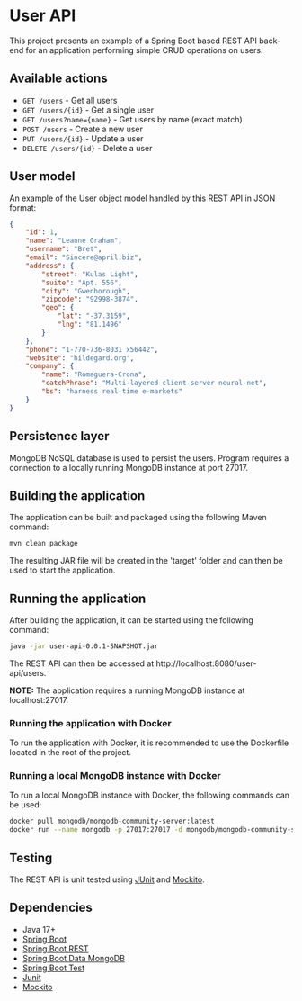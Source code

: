 # User API
This project presents an example of a Spring Boot based REST API back-end for an application performing simple CRUD operations on users.

## Available actions
- `GET /users` - Get all users
- `GET /users/{id}` - Get a single user
- `GET /users?name={name}` - Get users by name (exact match)
- `POST /users` - Create a new user
- `PUT /users/{id}` - Update a user
- `DELETE /users/{id}` - Delete a user

## User model
An example of the User object model handled by this REST API in JSON format:
```json
{
    "id": 1,
    "name": "Leanne Graham",
    "username": "Bret",
    "email": "Sincere@april.biz",
    "address": {
        "street": "Kulas Light",
        "suite": "Apt. 556",
        "city": "Gwenborough",
        "zipcode": "92998-3874",
        "geo": {
            "lat": "-37.3159",
            "lng": "81.1496"
        }
    },
    "phone": "1-770-736-8031 x56442",
    "website": "hildegard.org",
    "company": {
        "name": "Romaguera-Crona",
        "catchPhrase": "Multi-layered client-server neural-net",
        "bs": "harness real-time e-markets"
    }
}
```

## Persistence layer
MongoDB NoSQL database is used to persist the users. Program requires a connection to a locally running MongoDB instance at port 27017.

## Building the application
The application can be built and packaged using the following Maven command:
```bash
mvn clean package
```
The resulting JAR file will be created in the 'target' folder and can then be used to start the application.

## Running the application
After building the application, it can be started using the following command:
```bash
java -jar user-api-0.0.1-SNAPSHOT.jar
```

The REST API can then be accessed at http://localhost:8080/user-api/users.

**NOTE:** The application requires a running MongoDB instance at localhost:27017.

### Running the application with Docker
To run the application with Docker, it is recommended to use the Dockerfile located in the root of the project.

### Running a local MongoDB instance with Docker
To run a local MongoDB instance with Docker, the following commands can be used:
```bash
docker pull mongodb/mongodb-community-server:latest
docker run --name mongodb -p 27017:27017 -d mongodb/mongodb-community-server:latest
```

## Testing
The REST API is unit tested using [JUnit](https://junit.org/) and [Mockito](https://mockito.org/).

## Dependencies
- Java 17+
- [Spring Boot](https://spring.io/projects/spring-boot)
- [Spring Boot REST](https://docs.spring.io/spring-boot/docs/current/reference/html/web.html)
- [Spring Boot Data MongoDB](https://spring.io/projects/spring-data-mongodb)
- [Spring Boot Test](https://docs.spring.io/spring-boot/reference/testing/index.html)
- [Junit](https://junit.org/)
- [Mockito](https://mockito.org/)
